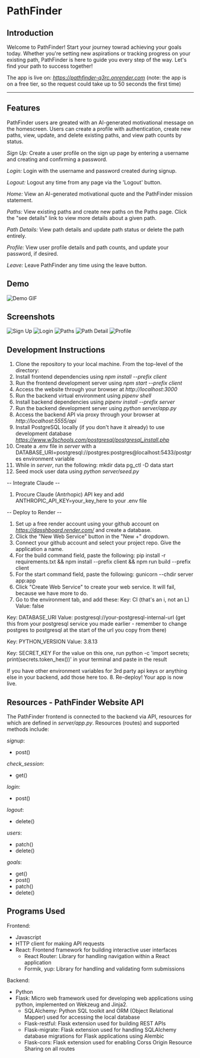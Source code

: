 # PathFinder

## Introduction

Welcome to PathFinder! Start your journey towrad achieving your goals today. Whether you're setting new aspirations or tracking progress on your existing path, PathFinder is here to guide you every step of the way. Let's find your path to success together!

The app is live on: _https://pathfinder-q3rc.onrender.com_ (note: the app is on a free tier, so the request could take up to 50 seconds the first time)

---

## Features
PathFinder users are greated with an AI-generated motivational message on the homescreen. Users can create a profile with authentication, create new paths, view, update, and delete existing paths, and view path counts by status. 

_Sign Up:_ Create a user profile on the sign up page by entering a username and creating and confirming a password.

_Login:_ Login with the username and password created during signup.

_Logout:_ Logout any time from any page via the 'Logout' button.

_Home:_ View an AI-generated motivational quote and the PathFinder mission statement.

_Paths:_ View existing paths and create new paths on the Paths page. Click the "see details" link to view more details about a given path.

_Path Details:_ View path details and update path status or delete the path entirely.

_Profile:_ View user profile details and path counts, and update your password, if desired.

_Leave:_ Leave PathFinder any time using the leave button.

## Demo
![Demo GIF](src/images/pathfinder_gif.gif)

## Screenshots
![Sign Up](client/public/SignUp.png)
![Login](client/public/Login.png)
![Paths](client/public/Paths.png)
![Path Detail](client/public/PathDetail.png)
![Profile](client/public/Profile.png)

## Development Instructions

1. Clone the repository to your local machine. From the top-level of the directory:
2. Install frontend dependencies using _npm install --prefix client_
3. Run the frontend development server using _npm start --prefix client_
4. Access the website through your browser at _http://localhost:3000_
4. Run the backend virtual environment using _pipenv shell_
5. Install backend dependencies using _pipenv install --prefix server_
6. Run the backend development server using _python server/app.py_
7. Access the backend API via proxy through your browser at _http://localhost:5555/api_
8. Install PostgreSQL locally (if you don't have it already) to use development database _https://www.w3schools.com/postgresql/postgresql_install.php_
9. Create a .env file in _server_ with a DATABASE_URI=postgresql://postgres:postgres@localhost:5433/postgres environment variable
10. While in _server_, run the following:
  mkdir data
  pg_ctl -D data start
11. Seed mock user data using _python server/seed.py_

-- Integrate Claude --
1. Procure Claude (Antrhopic) API key and add ANTHROPIC_API_KEY=your_key_here to your .env file

-- Deploy to Render --
1. Set up a free render account using your github account on _https://dasshboard.render.com/_ and create a database.
2. Click the "New Web Service" button in the "New +" dropdown.
3. Connect your github account and select your project repo. Give the application a name.
4. For the build command field, paste the following:
  pip install -r requirements.txt && npm install --prefix client && npm run build --prefix client
5. For the start command field, paste the following:
  gunicorn --chdir server app:app
6. Click "Create Web Service" to create your web service. It will fail, because we have more to do.
7. Go to the environment tab, and add these:
  Key: CI (that's an i, not an L)
  Value: false

  Key: DATABASE_URI
  Value: postgresql://your-postgresql-internal-url  (get this from your postgresql service you made earlier - remember to change postgres to postgresql at the start of the url you copy from there)

  Key: PYTHON_VERSION
  Value: 3.8.13

  Key: SECRET_KEY
  For the value on this one, run  python -c 'import secrets; print(secrets.token_hex())' in your terminal and paste in the result

  If you have other environment variables for 3rd party api keys or anything else in your backend, add those here too.
8. Re-deploy! Your app is now live.

## Resources - PathFinder Website API
The PathFinder frontend is connected to the backend via API, resources for which are defined in _server/app.py_. Resources (routes) and supported methods include:

_signup_:
  * post()

_check_session_:
  * get()

_login_:
  * post()

_logout_:
  * delete()

_users_:
  * patch()
  * delete()

_goals_:
  * get()
  * post()
  * patch()
  * delete()

## Programs Used
Frontend:
- Javascript
- HTTP client for making API requests
- React: Frontend framework for building interactive user interfaces
  - React Router: Library for handling navigation within a React application
  - Formik, yup: Library for handling and validating form submissions

Backend:
- Python
- Flask: Micro web framework used for developing web applications using python, implemented on Wekzeug and Jinja2.
  - SQLAlchemy: Python SQL toolkit and ORM (Object Relational Mapper) used for accessing the local database
  - Flask-restful: Flask extension used for building REST APIs
  - Flask-migrate: Flask extension used for handling SQLAlchemy database migrations for Flask applications using Alembic
  - Flask-cors: Flask extension used for enabling Corss Origin Resource Sharing on all routes
